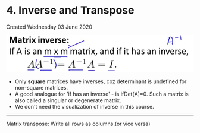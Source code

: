 # 4. Inverse and Transpose
Created Wednesday 03 June 2020

![](./4._Inverse_and_Transpose/pasted_image.png)

* Only **square** matrices have inverses, coz determinant is undefined for non-square matrices.
* A good analogue for 'if has an inverse' - is ifDet(A)=0. Such a matrix is also called a singular or degenerate matrix.
* We don't need the visualization of inverse in this course.


*****

Matrix transpose:
Write all rows as columns.(or vice versa)

